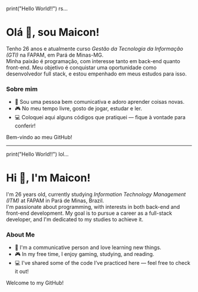 print("Hello World!!") rs...
# Olá 👋, sou Maicon!

Tenho 26 anos e atualmente curso *Gestão da Tecnologia da Informação (GTI)* na FAPAM, em Pará de Minas-MG.  
Minha paixão é programação, com interesse tanto em back-end quanto front-end. Meu objetivo é conquistar uma oportunidade como desenvolvedor full stack, e estou empenhado em meus estudos para isso.

### Sobre mim
- 💬 Sou uma pessoa bem comunicativa e adoro aprender coisas novas.
- 🎮 No meu tempo livre, gosto de jogar, estudar e ler.
- 💻 Coloquei aqui alguns códigos que pratiquei — fique à vontade para conferir!

Bem-vindo ao meu GitHub!

_________________________________________________
print("Hello World!!") lol...
# Hi 👋, I'm Maicon!

I'm 26 years old, currently studying *Information Technology Management (ITM)* at FAPAM in Pará de Minas, Brazil.  
I'm passionate about programming, with interests in both back-end and front-end development. My goal is to pursue a career as a full-stack developer, and I'm dedicated to my studies to achieve it.

### About Me
- 💬 I'm a communicative person and love learning new things.
- 🎮 In my free time, I enjoy gaming, studying, and reading.
- 💻 I've shared some of the code I’ve practiced here — feel free to check it out!

Welcome to my GitHub!
